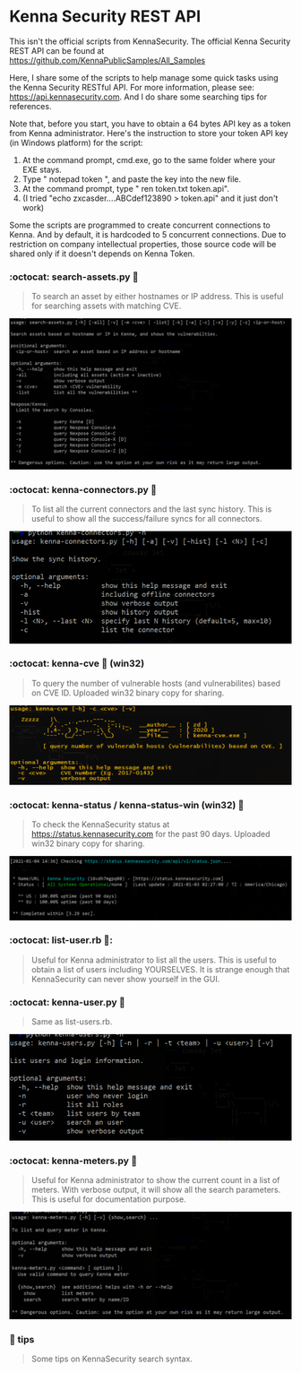 # Kenna Security REST API

This isn't the official scripts from KennaSecurity. The official Kenna Security REST API can be found at https://github.com/KennaPublicSamples/All_Samples

Here, I share some of the scripts to help manage some quick tasks using the Kenna Security RESTful API. For more information, please see: https://api.kennasecurity.com. And I do share some searching tips for references.

Note that, before you start, you have to obtain a 64 bytes API key as a token from Kenna administrator. Here's the instruction to store your token API key (in Windows platform) for the script:
1. At the command prompt, cmd.exe, go to the same folder where your EXE stays.
2. Type " notepad token ", and paste the key into the new file.
3. At the command prompt, type " ren token.txt token.api".
4. (I tried "echo zxcasder....ABCdef123890 > token.api" and it just don't work)

Some the scripts are programmed to create concurrent connections to Kenna. And by default, it is hardcoded to 5 concurrent connections. Due to restriction on company intellectual properties, those source code will be shared only if it doesn't depends on Kenna Token.

### :octocat: search-assets.py :snake:
> To search an asset by either hostnames or IP address. This is useful for searching assets with matching CVE. 

![search-assets.py](screenshots/search-assets.png)

### :octocat: kenna-connectors.py :snake:
> To list all the current connectors and the last sync history. This is useful to show all the success/failure syncs for all connectors.

![kenna-connectors.py](screenshots/kenna-connectors.png)

### :octocat: kenna-cve :snake: (win32)
> To query the number of vulnerable hosts (and vulnerabilites) based on CVE ID.
> Uploaded win32 binary copy for sharing.

![kenna-cve-win.exe](screenshots/kenna-cve.png)

### :octocat: kenna-status / kenna-status-win (win32) :snake:
> To check the KennaSecurity status at https://status.kennasecurity.com for the past 90 days.
> Uploaded win32 binary copy for sharing.

![kenna-status.py](screenshots/kenna-status.png)

### :octocat: list-user.rb :gem::
> Useful for Kenna administrator to list all the users. This is useful to obtain a list of users including YOURSELVES. It is strange enough that KennaSecurity can never show yourself in the GUI.

### :octocat: kenna-user.py :snake:
> Same as list-users.rb. 

![kenna-users.py](screenshots/kenna-users.png)

### :octocat: kenna-meters.py :snake:
> Useful for Kenna administrator to show the current count in a list of meters. With verbose output, it will show all the search parameters. This is useful for documentation purpose.

![kenna-meters.py](screenshots/kenna-meters.png)

### :open_file_folder: tips
> Some tips on KennaSecurity search syntax.


